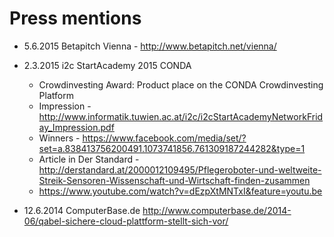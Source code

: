 # Press mentions

- 5.6.2015 Betapitch Vienna - http://www.betapitch.net/vienna/
- 2.3.2015 i2c StartAcademy 2015 CONDA

  * Crowdinvesting Award:	Product place on the CONDA Crowdinvesting Platform
  * Impression - http://www.informatik.tuwien.ac.at/i2c/i2cStartAcademyNetworkFriday_Impression.pdf
  * Winners - https://www.facebook.com/media/set/?set=a.838413756200491.1073741856.761309187244282&type=1
  * Article in Der Standard - http://derstandard.at/2000012109495/Pflegeroboter-und-weltweite-Streik-Sensoren-Wissenschaft-und-Wirtschaft-finden-zusammen
  * https://www.youtube.com/watch?v=dEzpXtMNTxI&feature=youtu.be

- 12.6.2014 ComputerBase.de http://www.computerbase.de/2014-06/qabel-sichere-cloud-plattform-stellt-sich-vor/
